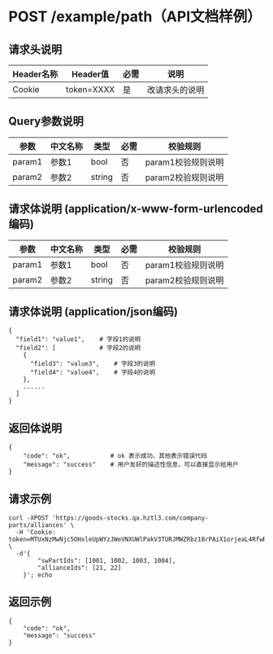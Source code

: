 # POST /example/path（API文档样例）

## 请求头说明
| Header名称   | Header值   | 必需 | 说明
| ------------ | --------   | ---- | -----------------
| Cookie       | token=XXXX | 是   | 改请求头的说明

## Query参数说明
| 参数        | 中文名称     | 类型    | 必需 | 校验规则
| --------    | --------     | ------- | ---- | -------------------
| param1      | 参数1        | bool    | 否   | param1校验规则说明
| param2      | 参数2        | string  | 否   | param2校验规则说明

## 请求体说明 (application/x-www-form-urlencoded编码)
| 参数        | 中文名称     | 类型    | 必需 | 校验规则
| --------    | --------     | ------- | ---- | -------------------
| param1      | 参数1        | bool    | 否   | param1校验规则说明
| param2      | 参数2        | string  | 否   | param2校验规则说明

## 请求体说明 (application/json编码)
```
{
  "field1": "value1",    # 字段1的说明
  "field2": [            # 字段2的说明
    { 
      "field3": "value3",    # 字段3的说明
      "field4": "value4",    # 字段4的说明
    },
    ......
  ]
}
```

## 返回体说明
```
{
    "code": "ok",           # ok 表示成功，其他表示错误代码
    "message": "success"    # 用户友好的描述性信息，可以直接显示给用户
}
```


## 请求示例
```
curl -XPOST 'https://goods-stocks.qa.hztl3.com/company-parts/alliances' \
  -H 'Cookie: token=MTUxNzMwNjc5OHxleUpWYzJWeVNXUWlPakV3TURJMWZRbz18rPAiX1orjeaL4RfwRkmV5GZobu2jBR7Vbf19obxORI8=' \
  -d'{
		"swPartIds": [1001, 1002, 1003, 1004],
		"allianceIds": [21, 22]
	}'; echo
```

## 返回示例
```
{
    "code": "ok",
    "message": "success"
}
```
